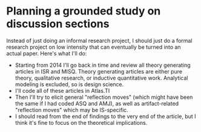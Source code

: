 # Planning a grounded study on discussion sections
Instead of just doing an informal research project, I should just do a formal research project on low intensity that can eventually be turned into an actual paper. Here's what I'll do:

* Starting from 2014 I'll go back in time and review all theory generating articles in ISR and MISQ. Theory generating articles are either pure theory, qualitative research, or inductive quantitative work. Analytical modeling is excluded, so is design science.
* I'll code all of these articles in Atlas.TI
* Then I'll try to elicit general "reflection moves" (which might have been the same if I had coded ASQ and AMJ), as well as artifact-related "reflection moves" which may be IS-specific.
* I should read from the end of findings to the very end of the article, but I think it's fine to focus on the theoretical implications.
